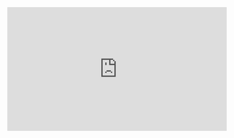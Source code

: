 <div style="position: relative; padding-bottom: 56.25%; height: 0;"><iframe src="https://www.loom.com/embed/261eedc2684f4cf791aab666f0f8cc77" frameborder="0" webkitallowfullscreen mozallowfullscreen allowfullscreen style="position: absolute; top: 0; left: 0; width: 100%; height: 100%;"></iframe></div>
